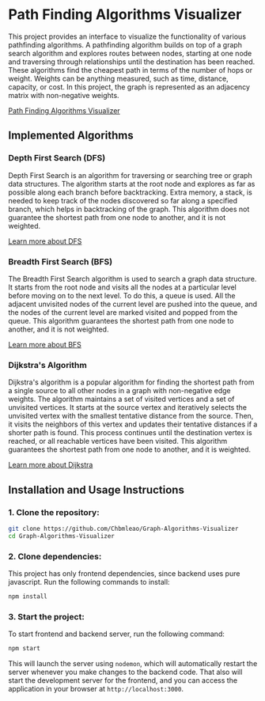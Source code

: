 # Path Finding Algorithms Visualizer

This project provides an interface to visualize the functionality of various pathfinding algorithms.
A pathfinding algorithm builds on top of a graph search algorithm and explores routes between nodes, starting at one node and traversing through relationships until the destination has been reached.
These algorithms find the cheapest path in terms of the number of hops or weight. Weights can be anything measured, such as time, distance, capacity, or cost.
In this project, the graph is represented as an adjacency matrix with non-negative weights.

[Path Finding Algorithms Visualizer](./docs//project.gif)

## Implemented Algorithms

### Depth First Search (DFS)

Depth First Search is an algorithm for traversing or searching tree or graph data structures. The algorithm starts at the root node and explores as far as possible along each branch before backtracking. Extra memory, a stack, is needed to keep track of the nodes discovered so far along a specified branch, which helps in backtracking of the graph. This algorithm does not guarantee the shortest path from one node to another, and it is not weighted.

[Learn more about DFS](https://www.geeksforgeeks.org/depth-first-search-or-dfs-for-a-graph/)

### Breadth First Search (BFS)

The Breadth First Search algorithm is used to search a graph data structure. It starts from the root node and visits all the nodes at a particular level before moving on to the next level. To do this, a queue is used. All the adjacent unvisited nodes of the current level are pushed into the queue, and the nodes of the current level are marked visited and popped from the queue. This algorithm guarantees the shortest path from one node to another, and it is not weighted.

[Learn more about BFS](https://www.geeksforgeeks.org/breadth-first-search-or-bfs-for-a-graph/)

### Dijkstra's Algorithm

Dijkstra's algorithm is a popular algorithm for finding the shortest path from a single source to all other nodes in a graph with non-negative edge weights. The algorithm maintains a set of visited vertices and a set of unvisited vertices. It starts at the source vertex and iteratively selects the unvisited vertex with the smallest tentative distance from the source. Then, it visits the neighbors of this vertex and updates their tentative distances if a shorter path is found. This process continues until the destination vertex is reached, or all reachable vertices have been visited. This algorithm guarantees the shortest path from one node to another, and it is weighted.

[Learn more about Dijkstra](https://www.geeksforgeeks.org/introduction-to-dijkstras-shortest-path-algorithm/)

## Installation and Usage Instructions

### 1. Clone the repository:

```bash
git clone https://github.com/Chbmleao/Graph-Algorithms-Visualizer
cd Graph-Algorithms-Visualizer
```

### 2. Clone dependencies:

This project has only frontend dependencies, since backend uses pure javascript. Run the following commands to install:

```bash
npm install
```

### 3. Start the project:

To start frontend and backend server, run the following command:

```bash
npm start
```

This will launch the server using `nodemon`, which will automatically restart the server whenever you make changes to the backend code. That also will start the development server for the frontend, and you can access the application in your browser at `http://localhost:3000`.
